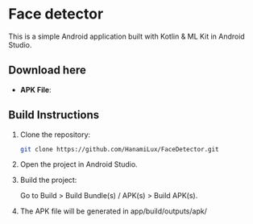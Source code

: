 # Face detector

This is a simple Android application built with Kotlin & ML Kit in Android Studio.

## Download here
- **APK File**: 

## Build Instructions

1. Clone the repository:
   ```bash
   git clone https://github.com/HanamiLux/FaceDetector.git
   ```
2. Open the project in Android Studio.

3. Build the project:

    Go to Build > Build Bundle(s) / APK(s) > Build APK(s).

4. The APK file will be generated in app/build/outputs/apk/